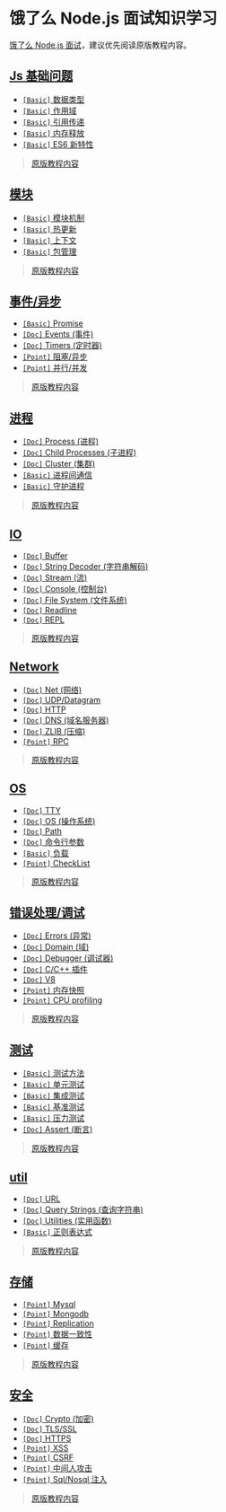 # 饿了么 Node.js 面试知识学习

[饿了么 Node.js 面试](https://elemefe.github.io/node-interview/#/sections/zh-cn/)，建议优先阅读原版教程内容。

## [Js 基础问题](/sections/common.md)

* [`[Basic]` 数据类型](/sections/common.md#数据类型)
* [`[Basic]` 作用域](/sections/common.md#作用域)
* [`[Basic]` 引用传递](/sections/common.md#引用传递)
* [`[Basic]` 内存释放](/sections/common.md#内存释放)
* [`[Basic]` ES6 新特性](/sections/common.md#es6-新特性)


> [原版教程内容](https://elemefe.github.io/node-interview/#/sections/common.md)

## [模块](/sections/module.md)

* [`[Basic]` 模块机制](/sections/module.md#模块机制)
* [`[Basic]` 热更新](/sections/module.md#热更新)
* [`[Basic]` 上下文](/sections/module.md#上下文)
* [`[Basic]` 包管理](/sections/module.md#包管理)

> [原版教程内容](https://elemefe.github.io/node-interview/#/sections/module.md)

## [事件/异步](/sections/event-async.md)

* [`[Basic]` Promise](/sections/event-async.md#promise)
* [`[Doc]` Events (事件)](/sections/event-async.md#events)
* [`[Doc]` Timers (定时器)](/sections/event-async.md#timers)
* [`[Point]` 阻塞/异步](/sections/event-async.md#阻塞异步)
* [`[Point]` 并行/并发](/sections/event-async.md#并行并发)

> [原版教程内容](https://elemefe.github.io/node-interview/#/sections/event-async.md)

## [进程](/sections/process.md)

* [`[Doc]` Process (进程)](/sections/process.md#process)
* [`[Doc]` Child Processes (子进程)](/sections/process.md#child-process)
* [`[Doc]` Cluster (集群)](/sections/process.md#cluster)
* [`[Basic]` 进程间通信](/sections/process.md#进程间通信)
* [`[Basic]` 守护进程](/sections/process.md#守护进程)

> [原版教程内容](https://elemefe.github.io/node-interview/#/sections/process.md)


## [IO](/sections/io.md)

* [`[Doc]` Buffer](/sections/io.md#buffer)
* [`[Doc]` String Decoder (字符串解码)](/sections/io.md#string-decoder)
* [`[Doc]` Stream (流)](/sections/io.md#stream)
* [`[Doc]` Console (控制台)](/sections/io.md#console)
* [`[Doc]` File System (文件系统)](/sections/io.md#file)
* [`[Doc]` Readline](/sections/io.md#readline)
* [`[Doc]` REPL](/sections/io.md#repl)

> [原版教程内容](https://elemefe.github.io/node-interview/#/sections/io.md)

## [Network](/sections/network.md)

* [`[Doc]` Net (网络)](/sections/network.md#net)
* [`[Doc]` UDP/Datagram](/sections/network.md#udp)
* [`[Doc]` HTTP](/sections/network.md#http)
* [`[Doc]` DNS (域名服务器)](/sections/network.md#dns)
* [`[Doc]` ZLIB (压缩)](/sections/network.md#zlib)
* [`[Point]` RPC](/sections/network.md#rpc)

> [原版教程内容](https://elemefe.github.io/node-interview/#/sections/network.md)

## [OS](/sections/os.md)

* [`[Doc]` TTY](/sections/os.md#tty)
* [`[Doc]` OS (操作系统)](/sections/os.md#os-1)
* [`[Doc]` Path](/sections/os.md#path)
* [`[Doc]` 命令行参数](/sections/os.md#命令行参数)
* [`[Basic]` 负载](/sections/os.md#负载)
* [`[Point]` CheckList](/sections/os.md#checklist)

> [原版教程内容](https://elemefe.github.io/node-interview/#/sections/os.md)

## [错误处理/调试](/sections/error.md)

* [`[Doc]` Errors (异常)](/sections/error.md#errors)
* [`[Doc]` Domain (域)](/sections/error.md#domain)
* [`[Doc]` Debugger (调试器)](/sections/error.md#debugger)
* [`[Doc]` C/C++ 插件](/sections/error.md#c-c++-addon)
* [`[Doc]` V8](/sections/error.md#v8)
* [`[Point]` 内存快照](/sections/error.md#内存快照)
* [`[Point]` CPU profiling](/sections/error.md#cpu-profiling)

> [原版教程内容](https://elemefe.github.io/node-interview/#/sections/error.md)

## [测试](/sections/test.md)

* [`[Basic]` 测试方法](/sections/test.md#测试方法)
* [`[Basic]` 单元测试](/sections/test.md#单元测试)
* [`[Basic]` 集成测试](/sections/test.md#集成测试)
* [`[Basic]` 基准测试](/sections/test.md#基准测试)
* [`[Basic]` 压力测试](/sections/test.md#压力测试)
* [`[Doc]` Assert (断言)](/sections/test.md#assert)

> [原版教程内容](https://elemefe.github.io/node-interview/#/sections/test.md)

## [util](/sections/util.md)

* [`[Doc]` URL](/sections/util.md#url)
* [`[Doc]` Query Strings (查询字符串)](/sections/util.md#query-strings)
* [`[Doc]` Utilities (实用函数)](/sections/util.md#util-1)
* [`[Basic]` 正则表达式](/sections/util.md#正则表达式)

> [原版教程内容](https://elemefe.github.io/node-interview/#/sections/util.md)

## [存储](/sections/storage.md)

* [`[Point]` Mysql](/sections/storage.md#mysql)
* [`[Point]` Mongodb](/sections/storage.md#mongodb)
* [`[Point]` Replication](/sections/storage.md#replication)
* [`[Point]` 数据一致性](/sections/storage.md#数据一致性)
* [`[Point]` 缓存](/sections/storage.md#缓存)

> [原版教程内容](https://elemefe.github.io/node-interview/#/sections/storage.md)

## [安全](/sections/security.md)

* [`[Doc]` Crypto (加密)](/sections/security.md#crypto)
* [`[Doc]` TLS/SSL](/sections/security.md#tlsssl)
* [`[Doc]` HTTPS](/sections/security.md#https)
* [`[Point]` XSS](/sections/security.md#xss)
* [`[Point]` CSRF](/sections/security.md#csrf)
* [`[Point]` 中间人攻击](/sections/security.md#中间人攻击)
* [`[Point]` Sql/Nosql 注入](/sections/security.md#sqlnosql-注入)

> [原版教程内容](https://elemefe.github.io/node-interview/#/sections/security.md)


